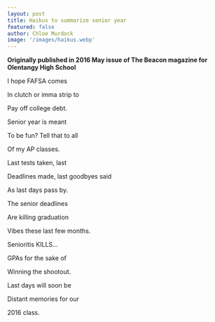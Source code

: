 ```yaml
---
layout: post
title: Haikus to summarize senior year
featured: false
author: Chloe Murdock
image: '/images/haikus.webp'
---
```


**Originally published in 2016 May issue of The Beacon magazine for Olentangy High School**

I hope FAFSA comes

In clutch or imma strip to

Pay off college debt.

Senior year is meant

To be fun? Tell that to all

Of my AP classes.

Last tests taken, last

Deadlines made, last goodbyes said

As last days pass by.

The senior deadlines

Are killing graduation

Vibes these last few months.

Senioritis KILLS…

GPAs for the sake of

Winning the shootout.

Last days will soon be

Distant memories for our

2016 class.
